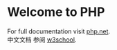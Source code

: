 # Welcome to PHP

For full documentation visit [php.net](http://php.net/).  
中文文档  参阅 [w3school](http://www.w3school.com.cn/php/).  


